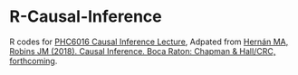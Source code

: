 # R-Causal-Inference
R codes for [PHC6016 Causal Inference Lecture](https://slides.com/benh-hu/causal-inference-78/fullscreen),
Adpated from [Hernán MA, Robins JM (2018). Causal Inference. Boca Raton: Chapman & Hall/CRC, forthcoming](https://www.hsph.harvard.edu/miguel-hernan/causal-%20inference-book/).


